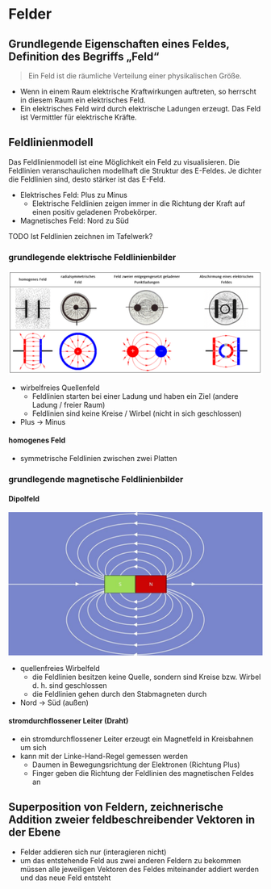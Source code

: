# Felder

## Grundlegende Eigenschaften eines Feldes, Definition des Begriffs „Feld“

> Ein Feld ist die räumliche Verteilung einer physikalischen Größe.

- Wenn in einem Raum elektrische Kraftwirkungen auftreten, so herrscht in diesem Raum ein elektrisches Feld.
- Ein elektrisches Feld wird durch elektrische Ladungen erzeugt. Das Feld ist Vermittler für elektrische Kräfte.

## Feldlinienmodell

Das Feldlinienmodell ist eine Möglichkeit ein Feld zu visualisieren. Die Feldlinien veranschaulichen modellhaft die Struktur des E-Feldes. Je dichter die Feldlinien sind, desto stärker ist das E-Feld.

- Elektrisches Feld: Plus zu Minus
  - Elektrische Feldlinien zeigen immer in die Richtung der Kraft auf einen positiv geladenen Probekörper.
- Magnetisches Feld: Nord zu Süd

TODO Ist Feldlinien zeichnen im Tafelwerk?

### grundlegende elektrische Feldlinienbilder

![E-Feldlinienbilder](../../../images/Physik/E-Feldlinienbilder.jpeg)

- wirbelfreies Quellenfeld
  - Feldlinien starten bei einer Ladung und haben ein Ziel (andere Ladung / freier Raum)
  - Feldlinien sind keine Kreise / Wirbel (nicht in sich geschlossen)
- Plus -> Minus

#### homogenes Feld

- symmetrische Feldlinien zwischen zwei Platten

### grundlegende magnetische Feldlinienbilder

#### Dipolfeld

![B-Feldlinienbild](../../../images/Physik/B-Feldlinienbild.jpeg)

- quellenfreies Wirbelfeld
  - die Feldlinien besitzen keine Quelle, sondern sind Kreise bzw. Wirbel d. h. sind geschlossen
  - die Feldlinien gehen durch den Stabmagneten durch
- Nord -> Süd (außen)

#### stromdurchflossener Leiter (Draht)

- ein stromdurchflossener Leiter erzeugt ein Magnetfeld in Kreisbahnen um sich
- kann mit der Linke-Hand-Regel gemessen werden
  - Daumen in Bewegungsrichtung der Elektronen (Richtung Plus)
  - Finger geben die Richtung der Feldlinien des magnetischen Feldes an

## Superposition von Feldern, zeichnerische Addition zweier feldbeschreibender Vektoren in der Ebene

- Felder addieren sich nur (interagieren nicht)
- um das entstehende Feld aus zwei anderen Feldern zu bekommen müssen alle jeweiligen Vektoren des Feldes miteinander addiert werden und das neue Feld entsteht
